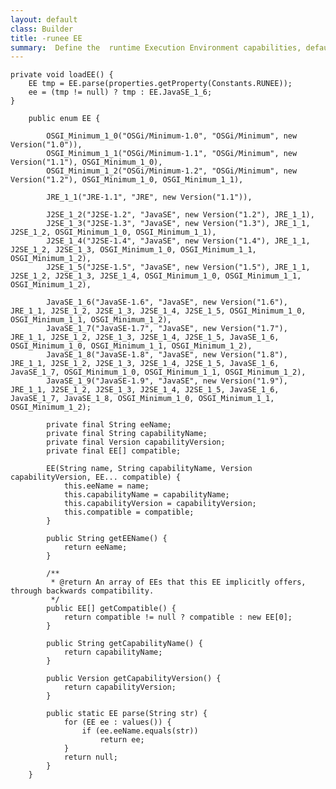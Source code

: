 ```yaml
---
layout: default
class: Builder
title: -runee EE   
summary:  Define the  runtime Execution Environment capabilities, default Java 6.
---
```


	private void loadEE() {
		EE tmp = EE.parse(properties.getProperty(Constants.RUNEE));
		ee = (tmp != null) ? tmp : EE.JavaSE_1_6;
	}

		public enum EE {
		
		    OSGI_Minimum_1_0("OSGi/Minimum-1.0", "OSGi/Minimum", new Version("1.0")),
		    OSGI_Minimum_1_1("OSGi/Minimum-1.1", "OSGi/Minimum", new Version("1.1"), OSGI_Minimum_1_0),
		    OSGI_Minimum_1_2("OSGi/Minimum-1.2", "OSGi/Minimum", new Version("1.2"), OSGI_Minimum_1_0, OSGI_Minimum_1_1),
		
		    JRE_1_1("JRE-1.1", "JRE", new Version("1.1")),
		
		    J2SE_1_2("J2SE-1.2", "JavaSE", new Version("1.2"), JRE_1_1),
		    J2SE_1_3("J2SE-1.3", "JavaSE", new Version("1.3"), JRE_1_1, J2SE_1_2, OSGI_Minimum_1_0, OSGI_Minimum_1_1),
		    J2SE_1_4("J2SE-1.4", "JavaSE", new Version("1.4"), JRE_1_1, J2SE_1_2, J2SE_1_3, OSGI_Minimum_1_0, OSGI_Minimum_1_1, OSGI_Minimum_1_2),
		    J2SE_1_5("J2SE-1.5", "JavaSE", new Version("1.5"), JRE_1_1, J2SE_1_2, J2SE_1_3, J2SE_1_4, OSGI_Minimum_1_0, OSGI_Minimum_1_1, OSGI_Minimum_1_2),
		
		    JavaSE_1_6("JavaSE-1.6", "JavaSE", new Version("1.6"), JRE_1_1, J2SE_1_2, J2SE_1_3, J2SE_1_4, J2SE_1_5, OSGI_Minimum_1_0, OSGI_Minimum_1_1, OSGI_Minimum_1_2),
		    JavaSE_1_7("JavaSE-1.7", "JavaSE", new Version("1.7"), JRE_1_1, J2SE_1_2, J2SE_1_3, J2SE_1_4, J2SE_1_5, JavaSE_1_6, OSGI_Minimum_1_0, OSGI_Minimum_1_1, OSGI_Minimum_1_2),
		    JavaSE_1_8("JavaSE-1.8", "JavaSE", new Version("1.8"), JRE_1_1, J2SE_1_2, J2SE_1_3, J2SE_1_4, J2SE_1_5, JavaSE_1_6, JavaSE_1_7, OSGI_Minimum_1_0, OSGI_Minimum_1_1, OSGI_Minimum_1_2),
		    JavaSE_1_9("JavaSE-1.9", "JavaSE", new Version("1.9"), JRE_1_1, J2SE_1_2, J2SE_1_3, J2SE_1_4, J2SE_1_5, JavaSE_1_6, JavaSE_1_7, JavaSE_1_8, OSGI_Minimum_1_0, OSGI_Minimum_1_1, OSGI_Minimum_1_2);
		
		    private final String eeName;
		    private final String capabilityName;
		    private final Version capabilityVersion;
		    private final EE[] compatible;
		
		    EE(String name, String capabilityName, Version capabilityVersion, EE... compatible) {
		        this.eeName = name;
		        this.capabilityName = capabilityName;
		        this.capabilityVersion = capabilityVersion;
		        this.compatible = compatible;
		    }
		
		    public String getEEName() {
		        return eeName;
		    }
		
		    /**
		     * @return An array of EEs that this EE implicitly offers, through backwards compatibility.
		     */
		    public EE[] getCompatible() {
		        return compatible != null ? compatible : new EE[0];
		    }
		    
			public String getCapabilityName() {
				return capabilityName;
			}
		
			public Version getCapabilityVersion() {
				return capabilityVersion;
			}
		
		    public static EE parse(String str) {
		        for (EE ee : values()) {
		            if (ee.eeName.equals(str))
		                return ee;
		        }
		        return null;
		    }
		}